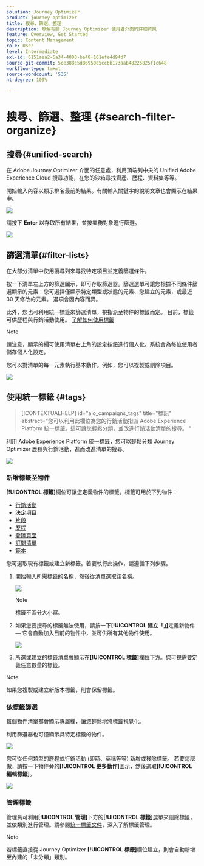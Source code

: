 ```yaml
---
solution: Journey Optimizer
product: journey optimizer
title: 搜尋、篩選、整理
description: 瞭解有關 Journey Optimizer 使用者介面的詳細資訊
feature: Overview, Get Started
topic: Content Management
role: User
level: Intermediate
exl-id: 6151aea2-6a34-4000-ba48-161efe4d94d7
source-git-commit: 5ce388e5d86950e5cc6b173aab48225825f1c648
workflow-type: tm+mt
source-wordcount: '535'
ht-degree: 100%

---
```


# 搜尋、篩選、整理 {#search-filter-organize}

## 搜尋{#unified-search}

在 Adobe Journey Optimizer 介面的任意處，利用頂端列中央的 Unified Adobe Experience Cloud 搜尋功能，在您的沙箱尋找資產、歷程、資料集等等。 

開始輸入內容以顯示排名最前的結果。有關輸入關鍵字的說明文章也會顯示在結果中。

![](assets/unified-search.png)

請按下 **Enter** 以存取所有結果，並按業務對象進行篩選。

![](assets/search-and-filter.png)

## 篩選清單{#filter-lists}

在大部分清單中使用搜尋列來尋找特定項目並定義篩選條件。

按一下清單左上方的篩選圖示，即可存取篩選器。篩選選單可讓您根據不同條件篩選顯示的元素：您可選擇僅顯示特定類型或狀態的元素、您建立的元素，或最近 30 天修改的元素。 選項會因內容而異。

此外，您也可利用統一標籤來篩選清單，視指派至物件的標籤而定。 目前，標籤可供歷程與行銷活動使用。 [了解如何使用標籤](#tags)

>[!NOTE]
>
>請注意，顯示的欄可使用清單右上角的設定按鈕進行個人化。系統會為每位使用者儲存個人化設定。

您可以對清單的每一元素執行基本動作。例如，您可以複製或刪除項目。

![](assets/journey4.png)

## 使用統一標籤 {#tags}

>[!CONTEXTUALHELP]
>id="ajo_campaigns_tags"
>title="標記"
>abstract="您可以利用此欄位為您的行銷活動指派 Adobe Experience Platform 統一標籤。這可讓您輕鬆分類，並改進行銷活動清單的搜尋。 "

利用 Adobe Experience Platform [統一標籤](https://experienceleague.adobe.com/docs/experience-platform/administrative-tags/overview.html?lang=zh-Hant)，您可以輕鬆分類 Journey Optimizer 歷程與行銷活動，進而改進清單的搜尋。

![](../rn/assets/do-not-localize/campaigns-tag.gif)


### 新增標籤至物件

**[!UICONTROL 標籤]**&#x200B;欄位可讓您定義物件的標籤。標籤可用於下列物件：

* [行銷活動](../campaigns/create-campaign.md#create)
* [決定項目](../experience-decisioning/items.md)
* [片段](../content-management/fragments.md)
* [歷程](../building-journeys/journey-gs.md#change-properties)
* [登陸頁面](../landing-pages/create-lp.md)
* [訂閱清單](../landing-pages/subscription-list.md)
* [範本](../content-management/content-templates.md)

您可選取現有標籤或建立新標籤。若要執行此操作，請遵循下列步驟。

1. 開始輸入所需標籤的名稱，然後從清單選取該名稱。 

   ![](assets/tags1.png)

   >[!NOTE]
   >
   > 標籤不區分大小寫。

1. 如果您要搜尋的標籤無法使用，請按一下&#x200B;**[!UICONTROL 建立「」]**&#x200B;定義新物件 — 它會自動加入目前的物件中，並可供所有其他物件使用。

   ![](assets/tags4.png)

1. 所選或建立的標籤清單會顯示在&#x200B;**[!UICONTROL 標籤]**&#x200B;欄位下方。您可視需要定義任意數量的標籤。

>[!NOTE]
> 
> 如果您複製或建立新版本標籤，則會保留標籤。

### 依標籤篩選

每個物件清單都會顯示專屬欄，讓您輕鬆地將標籤視覺化。

利用篩選器也可僅顯示具特定標籤的物件。

![](assets/tags2.png)

您可從任何類型的歷程或行銷活動 (即時、草稿等等) 新增或移除標籤。 若要這麼做，請按一下物件旁的&#x200B;**[!UICONTROL 更多動作]**&#x200B;圖示，然後選取&#x200B;**[!UICONTROL 編輯標籤]**。

![](assets/tags3.png)

### 管理標籤

管理員可利用&#x200B;**[!UICONTROL 管理]**&#x200B;下方的&#x200B;**[!UICONTROL 標籤]**&#x200B;選單來刪除標籤，並依類別進行管理。請參閱[統一標籤文件](https://experienceleague.adobe.com/docs/experience-platform/administrative-tags/ui/managing-tags.html?lang=zh-Hant)，深入了解標籤管理。

>[!NOTE]
>
> 若標籤直接從 Journey Optimizer **[!UICONTROL 標籤]**&#x200B;欄位建立，則會自動新增至內建的「未分類」類別。
